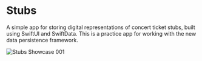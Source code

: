 # Stubs
A simple app for storing digital representations of concert ticket stubs, built using SwiftUI and SwiftData. This is a practice app for working with the new data persistence framework.
  
![Stubs Showcase 001](https://github.com/bodhichristian/Stubs/assets/110639779/4aa1c227-ff3b-405b-96fa-06eeb3375ce0)
